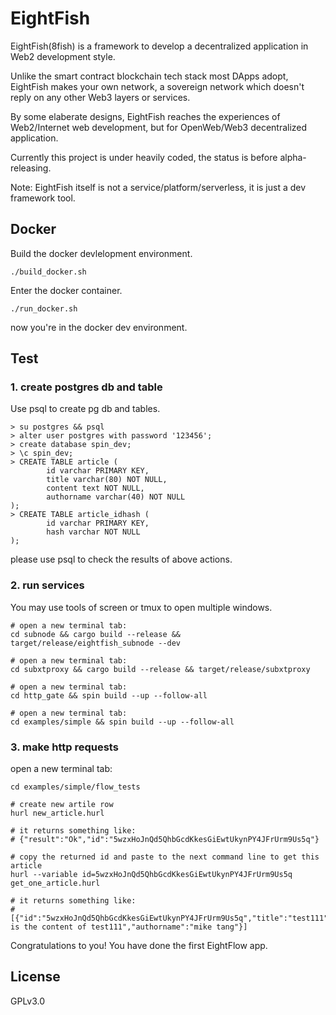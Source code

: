 # EightFish

EightFish(8fish) is a framework to develop a decentralized application in Web2 development style.

Unlike the smart contract blockchain tech stack most DApps adopt, EightFish makes your own network, a sovereign network which doesn't reply on any other Web3 layers or services.

By some elaberate designs, EightFish reaches the experiences of Web2/Internet web development, but for OpenWeb/Web3 decentralized application.

Currently this project is under heavily coded, the status is before alpha-releasing.

Note: EightFish itself is not a service/platform/serverless, it is just a dev framework tool.


## Docker

Build the docker devlelopment environment.
```
./build_docker.sh
```

Enter the docker container.

```
./run_docker.sh
```

now you're in the docker dev environment.

## Test

### 1. create postgres db and table

Use psql to create pg db and tables.

```
> su postgres && psql
> alter user postgres with password '123456';
> create database spin_dev;
> \c spin_dev;
> CREATE TABLE article (
        id varchar PRIMARY KEY, 
        title varchar(80) NOT NULL,
        content text NOT NULL,
        authorname varchar(40) NOT NULL
);
> CREATE TABLE article_idhash (
        id varchar PRIMARY KEY,
        hash varchar NOT NULL
);

```
please use psql to check the results of above actions.


### 2. run services 

You may use tools of screen or tmux to open multiple windows.

```
# open a new terminal tab:
cd subnode && cargo build --release && target/release/eightfish_subnode --dev

# open a new terminal tab:
cd subxtproxy && cargo build --release && target/release/subxtproxy

# open a new terminal tab:
cd http_gate && spin build --up --follow-all

# open a new terminal tab:
cd examples/simple && spin build --up --follow-all

```

### 3. make http requests

open a new terminal tab:
```
cd examples/simple/flow_tests

# create new artile row
hurl new_article.hurl

# it returns something like:
# {"result":"Ok","id":"5wzxHoJnQd5QhbGcdKkesGiEwtUkynPY4JFrUrm9Us5q"}

# copy the returned id and paste to the next command line to get this article 
hurl --variable id=5wzxHoJnQd5QhbGcdKkesGiEwtUkynPY4JFrUrm9Us5q get_one_article.hurl

# it returns something like:
# [{"id":"5wzxHoJnQd5QhbGcdKkesGiEwtUkynPY4JFrUrm9Us5q","title":"test111","content":"this is the content of test111","authorname":"mike tang"}]

```

Congratulations to you! You have done the first EightFlow app.


## License

GPLv3.0


